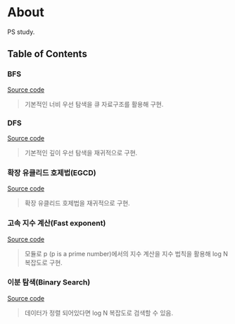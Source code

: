 # About
PS study.

## Table of Contents

### BFS
[Source code](https://github.com/jerry901/algorithms/blob/main/study/search/bfs_queue.cpp)  
> 기본적인 너비 우선 탐색을 큐 자료구조를 활용해 구현.  

### DFS
[Source code](https://github.com/jerry901/algorithms/blob/main/study/search/bfs_queue.cpp)  
> 기본적인 깊이 우선 탐색을 재귀적으로 구현.

### 확장 유클리드 호제법(EGCD)
[Source code](https://github.com/jerry901/algorithms/blob/main/study/number_theory/extended_gcd.cpp)  
> 확장 유클리드 호제법을 재귀적으로 구현.

### 고속 지수 계산(Fast exponent)
[Source code](https://github.com/jerry901/algorithms/blob/main/study/number_theory/fast_exponent.cpp)  
> 모듈로 p (p is a prime number)에서의 지수 계산을 지수 법칙을 활용해 log N 복잡도로 구현.

### 이분 탐색(Binary Search)
[Source code](https://github.com/jerry901/algorithms/blob/main/study/search/binary_search.cpp)  
> 데이터가 정렬 되어있다면 log N 복잡도로 검색할 수 있음.

